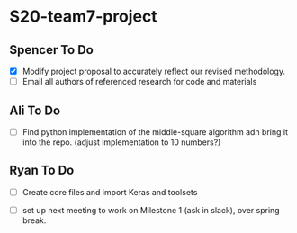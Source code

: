 # S20-team7-project

## Spencer To Do
- [X] Modify project proposal to accurately reflect our revised methodology.
- [ ] Email all authors of referenced research for code and materials

## Ali To Do
- [ ] Find python implementation of the middle-square algorithm adn bring it into the repo. (adjust implementation to 10 numbers?)

## Ryan To Do
- [ ] Create core files and import Keras and toolsets
- [ ] set up next meeting to work on Milestone 1 (ask in slack), over spring break.

